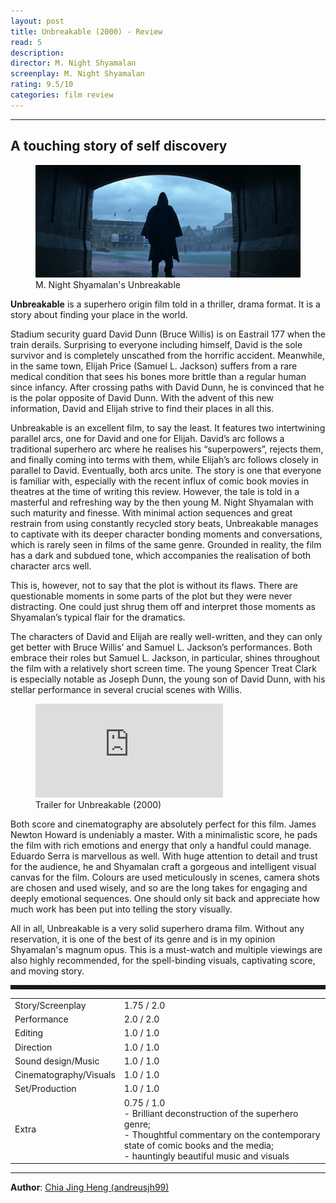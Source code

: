 ```yaml
---
layout: post
title: Unbreakable (2000) - Review
read: 5
description:
director: M. Night Shyamalan
screenplay: M. Night Shyamalan
rating: 9.5/10
categories: film review
---
```


---

## A touching story of self discovery

<figure class="film">
  <img src="/assets/images/posts/4_R_Unbreakable/post.jpg" alt="Unbreakable movie still">
  <figcaption><i class="fa-solid fa-film"></i> M. Night Shyamalan's Unbreakable </figcaption>
</figure>

**Unbreakable** is a superhero origin film told in a thriller, drama format. It is a story about finding your place in the world. 

Stadium security guard David Dunn (Bruce Willis) is on Eastrail 177 when the train derails. Surprising to everyone including himself, David is the sole survivor and is completely unscathed from the horrific accident. Meanwhile, in the same town, Elijah Price (Samuel L. Jackson) suffers from a rare medical condition that sees his bones more brittle than a regular human since infancy. After crossing paths with David Dunn, he is convinced that he is the polar opposite of David Dunn. With the advent of this new information, David and Elijah strive to find their places in all this. 

Unbreakable is an excellent film, to say the least. It features two intertwining parallel arcs, one for David and one for Elijah. David’s arc follows a traditional superhero arc where he realises his “superpowers”, rejects them, and finally coming into terms with them, while Elijah’s arc follows closely in parallel to David. Eventually, both arcs unite. The story is one that everyone is familiar with, especially with the recent influx of comic book movies in theatres at the time of writing this review. However, the tale is told in a masterful and refreshing way by the then young M. Night Shyamalan with such maturity and finesse. With minimal action sequences and great restrain from using constantly recycled story beats, Unbreakable manages to captivate with its deeper character bonding moments and conversations, which is rarely seen in films of the same genre. Grounded in reality, the film has a dark and subdued tone, which accompanies the realisation of both character arcs well. 

This is, however, not to say that the plot is without its flaws. There are questionable moments in some parts of the plot but they were never distracting. One could just shrug them off and interpret those moments as Shyamalan’s typical flair for the dramatics. 

The characters of David and Elijah are really well-written, and they can only get better with Bruce Willis’ and Samuel L. Jackson’s performances. Both embrace their roles but Samuel L. Jackson, in particular, shines throughout the film with a relatively short screen time. The young Spencer Treat Clark is especially notable as Joseph Dunn, the young son of David Dunn, with his stellar performance in several crucial scenes with Willis. 

<div class="film-trailer">
<figure>
  <iframe src="https://www.youtube.com/embed/fNeCB2ALNoA?controls=0" title="YouTube video player" frameborder="0" allow="accelerometer; autoplay; clipboard-write; encrypted-media; gyroscope; picture-in-picture; web-share" allowfullscreen></iframe>
  <figcaption><i class="fa-brands fa-youtube"></i> Trailer for Unbreakable (2000)</figcaption>
</figure>
</div>

Both score and cinematography are absolutely perfect for this film. James Newton Howard is undeniably a master. With a minimalistic score, he pads the film with rich emotions and energy that only a handful could manage. Eduardo Serra is marvellous as well. With huge attention to detail and trust for the audience, he and Shyamalan craft a gorgeous and intelligent visual canvas for the film. Colours are used meticulously in scenes, camera shots are chosen and used wisely, and so are the long takes for engaging and deeply emotional sequences. One should only sit back and appreciate how much work has been put into telling the story visually. 

All in all, Unbreakable is a very solid superhero drama film. Without any reservation, it is one of the best of its genre and is in my opinion Shyamalan's magnum opus. This is a must-watch and multiple viewings are also highly recommended, for the spell-binding visuals, captivating score, and moving story.

<hr style="border-style: dashed">

<table class="table table-sm table-striped table-hover">
  <tbody>
    <tr>
      <td>Story/Screenplay</td>
      <td>1.75 / 2.0</td>
    </tr>
    <tr>
      <td>Performance</td>
      <td>2.0 / 2.0</td>
    </tr>
    <tr>
      <td>Editing</td>
      <td>1.0 / 1.0</td>
    </tr>
    <tr>
      <td>Direction</td>
      <td>1.0 / 1.0</td>
    </tr>
    <tr>
      <td>Sound design/Music</td>
      <td>1.0 / 1.0</td>
    </tr>
    <tr>
      <td>Cinematography/Visuals</td>
      <td>1.0 / 1.0</td>
    </tr>
    <tr>
      <td>Set/Production</td>
      <td>1.0 / 1.0</td>
    </tr>
    <tr>
      <td>Extra</td>
      <td>0.75 / 1.0 <br /> - Brilliant deconstruction of the superhero genre; <br /> - Thoughtful commentary on the contemporary state of comic books and the media; <br /> - hauntingly beautiful music and visuals</td>
    </tr>
  </tbody>
</table>

---

**Author**: <a href="https://github.com/andreusjh99" target="_blank">Chia Jing Heng (andreusjh99)</a>
